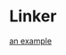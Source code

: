 Linker
======


 [an example](kdweidian://?fr=test_anything&type=50&id=test://,ishopping2:// "Title")
